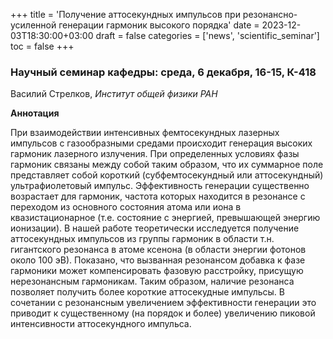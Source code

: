 +++
title = 'Получение аттосекундных импульсов при резонансно-усиленной генерации гармоник высокого порядка'
date = 2023-12-03T18:30:00+03:00
draft = false
categories = ['news', 'scientific_seminar']
toc = false
+++

### Научный семинар кафедры: среда, 6 декабря, 16-15, К-418

Василий Стрелков, *Институт общей физики РАН*

**Аннотация**

При взаимодействии интенсивных фемтосекундных лазерных импульсов с газообразными средами происходит генерация высоких гармоник  лазерного излучения. При определенных условиях  фазы гармоник связаны между собой таким  образом, что их суммарное поле представляет собой короткий (субфемтосекундный или аттосекундный) ультрафиолетовый  импульс. Эффективность генерации существенно возрастает для гармоник, частота которых  находится в резонансе с переходом из основного состояния атома или иона в квазистационарное (т.е. состояние с энергией, превышающей энергию  ионизации).<!--more-->
В нашей работе теоретически исследуется получение аттосекундных импульсов из группы  гармоник в области т.н.  гигантского резонанса в атоме ксенона (в области  энергии фотонов около 100 эВ). Показано, что вызванная  резонансом добавка к фазе гармоники может компенсировать  фазовую расстройку, присущую нерезонансным гармоникам.  Таким образом, наличие резонанса позволяет получить  более короткие аттосекудные импульсы. В сочетании с резонансным увеличением  эффективности генерации это приводит к существенному (на порядок и более) увеличению пиковой интенсивности  аттосекундного импульса.